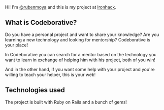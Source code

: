 Hi! I'm [@rubenmoya](http://twitter.com/@rubenmoya_) and this is my project at [Ironhack](http://ironhack.com).

## What is Codeborative?

Do you have a personal project and want to share your knowledge? Are you learning a new technology and looking for mentorship? Codeborative is your place!

In Codeborative you can search for a mentor based on the technology you want to learn in exchange of helping him with his project, both of you win!

And in the other hand, if you want some help with your project and you're willing to teach your helper, this is your web!


## Technologies used

The project is built with Ruby on Rails and a bunch of gems!
